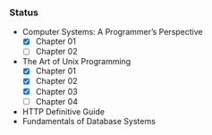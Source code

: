 ### Status 

- Computer Systems: A Programmer’s Perspective
    - [x] Chapter 01 
    - [ ] Chapter 02 
- The Art of Unix Programming 
    - [x] Chapter 01 
    - [x] Chapter 02 
    - [x] Chapter 03 
    - [ ] Chapter 04 
- HTTP Definitive Guide 
- Fundamentals of Database Systems